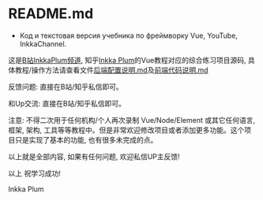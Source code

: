 # README.md

* Код и текстовая версия учебника по фреймворку Vue, YouTube, InkkaChannel.

这是[B站InkkaPlum频道](https://space.bilibili.com/290859233), 知乎[Inkka Plum](https://www.zhihu.com/people/instead-opt)的Vue教程对应的综合练习项目源码, 具体教程/操作方法请查看文件[后端配置说明.md](后端配置说明.md)及[前端代码说明.md](前端代码说明.md)

反馈问题: 直接在B站/知乎私信即可。

和Up交流: 直接在B站/知乎私信即可。

注意: 不得二次用于任何机构/个人再次录制 Vue/Node/Element 或其它任何语言, 框架, 架构, 工具等等教程中。但是非常欢迎修改项目或者添加更多功能。这个项目只是实现了基本的功能, 也有很多未完成的点。

以上就是全部内容, 如果有任何问题, 欢迎私信UP主反馈!

以上 祝学习成功!

Inkka Plum
